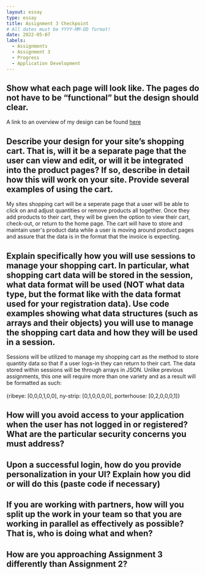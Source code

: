 ```yaml
---
layout: essay
type: essay
title: Assignment 3 Checkpoint
# All dates must be YYYY-MM-DD format!
date: 2022-05-07
labels:
  - Assignments
  - Assignment 3
  - Progress
  - Application Development
---
```


## Show what each page will look like. The pages do not have to be “functional” but the design should clear. 

A link to an overview of my design can be found [here](http://youtube.com)

## Describe your design for your site’s shopping cart. That is, will it be a separate page that the user can view and edit, or will it be integrated into the product pages? If so, describe in detail how this will work on your site. Provide several examples of using the cart.

My sites shopping cart will be a seperate page that a user will be able to click on and adjust quantities or remove products all together. Once they add products to their cart, they will be given the option to view their cart, check-out, or return to the home page. The cart will have to store and maintain user's product data while a user is moving around product pages and assure that the data is in the format that the invoice is expecting. 

## Explain specifically how you will use sessions to manage your shopping cart. In particular, what shopping cart data will be stored in the session, what data format will be used (NOT what data type, but the format like with the data format used for your registration data). Use code examples showing what data structures (such as arrays and their objects) you will use to manage the shopping cart data and how they will be used in a session.

Sessions will be utilized to manage my shopping cart as the method to store quantity data so that if a user logs-in they can return to their cart. The data stored within sessions will be through arrays in JSON. Unlike previous assignments, this one will require more than one variety and as a result will be formatted as such:
<br>
<br>
{ribeye: [0,0,0,1,0,0], ny-strip: [0,1,0,0,0,0], porterhouse: [0,2,0,0,0,1]}

## How will you avoid access to your application when the user has not logged in or registered? What are the particular security concerns you must address?



## Upon a successful login, how do you provide personalization in your UI? Explain how you did or will do this (paste code if necessary)



## If you are working with partners, how will you split up the work in your team so that you are working in parallel as effectively as possible? That is, who is doing what and when?



## How are you approaching Assignment 3 differently than Assignment 2?

